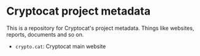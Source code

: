 # Cryptocat project metadata

This is a repository for Cryptocat's project metadata. Things like websites, reports, documents and so on.  

* `crypto.cat`: Cryptocat main website
